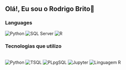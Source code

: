 ## Olá!, Eu sou o Rodrigo Brito👋  

### Languages

![Python](https://img.shields.io/badge/-Python-000?&logo=Python)
![SQL Server](https://img.shields.io/badge/-SQL%20Server-000?&logo=microsoftsqlserver&logoColor=white)
![R](https://img.shields.io/badge/-R-000?&logo=R)

### Tecnologias que utilizo
<div style="display: inline_block"><br>
   
<img align="center" alt="Python"  src="https://img.shields.io/badge/Python-3776AB?style=for-the-badge&logo=python&logoColor=white">
<img align="center" alt="TSQL"  src="https://img.shields.io/badge/Microsoft_SQL_Server-CC2927?style=for-the-badge&logo=microsoft-sql-server&logoColor=white">
<img align="center" alt="PLpgSQL"  src="https://img.shields.io/badge/PostgreSQL-316192?style=for-the-badge&logo=postgresql&logoColor=white">
<img align="center" alt="Jupyter"  src="https://img.shields.io/badge/Made%20with-Jupyter-orange?style=for-the-badge&logo=Jupyter">
<img align="center" alt="Linguagem R"  src="https://img.shields.io/badge/Linguagem%20R-3776AB?style=for-the-badge&logo=r&logoColor=R">

 
          
          
</div>
 <br>
 
